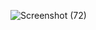 ![Screenshot (72)](https://github.com/sachinkumar9849/Niuto-Marts/assets/82940498/3f02d802-d310-4e91-9e3b-df60991d8e2b)
